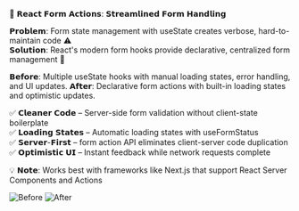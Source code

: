 🚀 𝗥𝗲𝗮𝗰𝘁 𝗙𝗼𝗿𝗺 𝗔𝗰𝘁𝗶𝗼𝗻𝘀: 𝗦𝘁𝗿𝗲𝗮𝗺𝗹𝗶𝗻𝗲𝗱 𝗙𝗼𝗿𝗺 𝗛𝗮𝗻𝗱𝗹𝗶𝗻𝗴

𝗣𝗿𝗼𝗯𝗹𝗲𝗺: Form state management with useState creates verbose, hard-to-maintain code ⚠️  
𝗦𝗼𝗹𝘂𝘁𝗶𝗼𝗻: React's modern form hooks provide declarative, centralized form management 🧩

𝗕𝗲𝗳𝗼𝗿𝗲: Multiple useState hooks with manual loading states, error handling, and UI updates.
𝗔𝗳𝘁𝗲𝗿: Declarative form actions with built-in loading states and optimistic updates.

✅ 𝗖𝗹𝗲𝗮𝗻𝗲𝗿 𝗖𝗼𝗱𝗲 – Server-side form validation without client-state boilerplate  
✅ 𝗟𝗼𝗮𝗱𝗶𝗻𝗴 𝗦𝘁𝗮𝘁𝗲𝘀 – Automatic loading states with useFormStatus  
✅ 𝗦𝗲𝗿𝘃𝗲𝗿-𝗙𝗶𝗿𝘀𝘁 – form action API eliminates client-server code duplication
✅ 𝗢𝗽𝘁𝗶𝗺𝗶𝘀𝘁𝗶𝗰 𝗨𝗜 – Instant feedback while network requests complete

💡 𝗡𝗼𝘁𝗲: Works best with frameworks like Next.js that support React Server Components and Actions

![Before](./before.jsx.png)
![After](./after.jsx.png)
